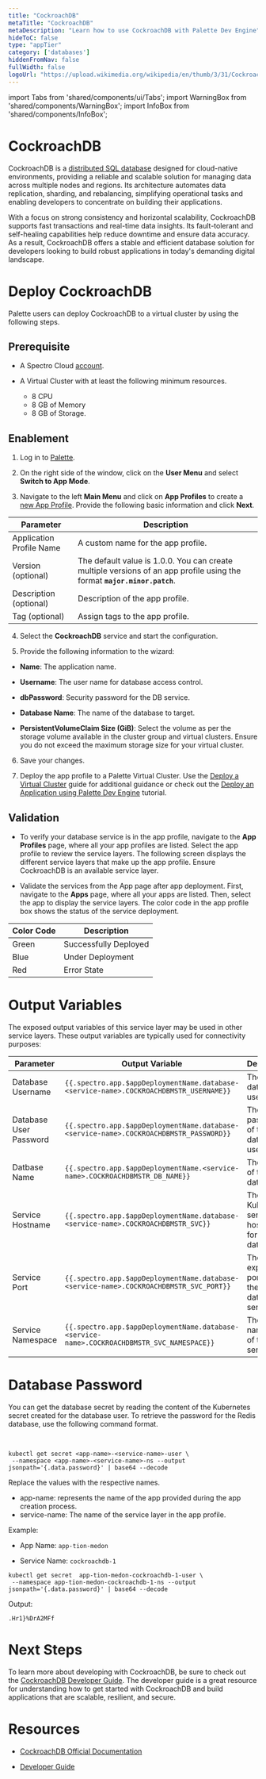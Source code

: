 ```yaml
---
title: "CockroachDB"
metaTitle: "CockroachDB"
metaDescription: "Learn how to use CockroachDB with Palette Dev Engine"
hideToC: false
type: "appTier"
category: ['databases']
hiddenFromNav: false
fullWidth: false
logoUrl: "https://upload.wikimedia.org/wikipedia/en/thumb/3/31/Cockroach_Labs_Logo.png/220px-Cockroach_Labs_Logo.png"
---
```


import Tabs from 'shared/components/ui/Tabs';
import WarningBox from 'shared/components/WarningBox';
import InfoBox from 'shared/components/InfoBox';

# CockroachDB

CockroachDB is a [distributed SQL database](https://www.cockroachlabs.com/blog/what-is-distributed-sql/) designed for cloud-native environments, providing a reliable and scalable solution for managing data across multiple nodes and regions. Its architecture automates data replication, sharding, and rebalancing, simplifying operational tasks and enabling developers to concentrate on building their applications.

With a focus on strong consistency and horizontal scalability, CockroachDB supports fast transactions and real-time data insights. Its fault-tolerant and self-healing capabilities help reduce downtime and ensure data accuracy. As a result, CockroachDB offers a stable and efficient database solution for developers looking to build robust applications in today's demanding digital landscape.



# Deploy CockroachDB

Palette users can deploy CockroachDB to a virtual cluster by using the following steps.

## Prerequisite

- A Spectro Cloud [account](https://www.spectrocloud.com/get-started/).


- A Virtual Cluster with at least the following minimum resources.
    - 8 CPU 
    - 8 GB of Memory
    - 8 GB of Storage.


## Enablement

1. Log in to [Palette](https://console.spectrocloud.com).



2. On the right side of the window, click on the **User Menu** and select **Switch to App Mode**.



3. Navigate to the left **Main Menu** and click on **App Profiles** to create a [new App Profile](/devx/app-profile/create-app-profile/). Provide the following basic information and click **Next**.

|         Parameter           | Description  |
|-----------------------------|-----------------|
|Application Profile Name | A custom name for the app profile.|
|Version (optional)       | The default value is 1.0.0. You can create multiple versions of an app profile using the format **`major.minor.patch`**.
|Description (optional)   | Description of the app profile. | 
|Tag (optional)           |  Assign tags to the app profile.|
 

4. Select the **CockroachDB** service and start the configuration.
  


5. Provide the following information to the wizard:
  * **Name**: The application name.

  * **Username**: The user name for database access control.


  * **dbPassword**: Security password for the DB service.


  * **Database Name**: The name of the database to target.


  * **PersistentVolumeClaim Size (GiB)**: Select the volume as per the storage volume available in the cluster group and virtual clusters. Ensure you do not exceed the maximum storage size for your virtual cluster. 


6. Save your changes.


7. Deploy the app profile to a Palette Virtual Cluster. Use the [Deploy a Virtual Cluster](/clusters/palette-virtual-clusters/deploy-virtual-cluster#deployavirtualcluster) guide for additional guidance or check out the [Deploy an Application using Palette Dev Engine](/devx/apps/deploy-app) tutorial.


## Validation

* To verify your database service is in the app profile, navigate to the **App Profiles** page, where all your app profiles are listed. Select the app profile to review the service layers. The following screen displays the different service layers that make up the app profile. Ensure CockroachDB is an available service layer.


* Validate the services from the App page after app deployment. First, navigate to the **Apps** page, where all your apps are listed. Then, select the app to display the service layers. The color code in the app profile box shows the status of the service deployment.

|**Color Code**| **Description**|
|--------------|--------------|
|Green| Successfully Deployed|
|Blue | Under Deployment|
|Red  | Error State|


# Output Variables

The exposed output variables of this service layer may be used in other service layers. These output variables are typically used for connectivity purposes:

| Parameter              | Output Variable                                                                     | Description                                     |
|------------------------|-------------------------------------------------------------------------------------|-------------------------------------------------|
| Database Username      | `{{.spectro.app.$appDeploymentName.database-<service-name>.COCKROACHDBMSTR_USERNAME}}` | The database user name.                         |
| Database User Password | `{{.spectro.app.$appDeploymentName.database-<service-name>.COCKROACHDBMSTR_PASSWORD}}`              | The password of the database user name. |
| Datbase Name           | `{{.spectro.app.$appDeploymentName.<service-name>.COCKROACHDBMSTR_DB_NAME}}`        | The name of the database.
| Service Hostname       | `{{.spectro.app.$appDeploymentName.database-<service-name>.COCKROACHDBMSTR_SVC}}`      | The Kubernetes service hostname for the database.                |
| Service Port           | `{{.spectro.app.$appDeploymentName.database-<service-name>.COCKROACHDBMSTR_SVC_PORT}}` | The exposed ports for the database service.              |
| Service Namespace       | `{{.spectro.app.$appDeploymentName.database-<service-name>.COCKROACHDBMSTR_SVC_NAMESPACE}}` | The namespace of the service.              |


# Database Password

You can get the database secret by reading the content of the Kubernetes secret created for the database user. To retrieve the password for the Redis database, use the following command format. 

<br />

```shell
kubectl get secret <app-name>-<service-name>-user \
 --namespace <app-name>-<service-name>-ns --output jsonpath='{.data.password}' | base64 --decode
```

Replace the values with the respective names.

  * app-name: represents the name of the app provided during the app creation process.
  * service-name: The name of the service layer in the app profile.

Example: 

- App Name: `app-tion-medon`

- Service Name: `cockroachdb-1`


```shell
kubectl get secret  app-tion-medon-cockroachdb-1-user \
 --namespace app-tion-medon-cockroachdb-1-ns --output jsonpath='{.data.password}' | base64 --decode
```
Output:
```shell
.Hr1}%DrA2MFf
```
# Next Steps

To learn more about developing with CockroachDB, be sure to check out the [CockroachDB Developer Guide](https://www.cockroachlabs.com/docs/stable/developer-guide-overview.html). The developer guide is a great resource for understanding how to get started with CockroachDB and build applications that are scalable, resilient, and secure.


# Resources

- [CockroachDB Official Documentation](https://www.cockroachlabs.com/docs/)

- [Developer Guide](https://www.cockroachlabs.com/docs/stable/developer-guide-overview.html)